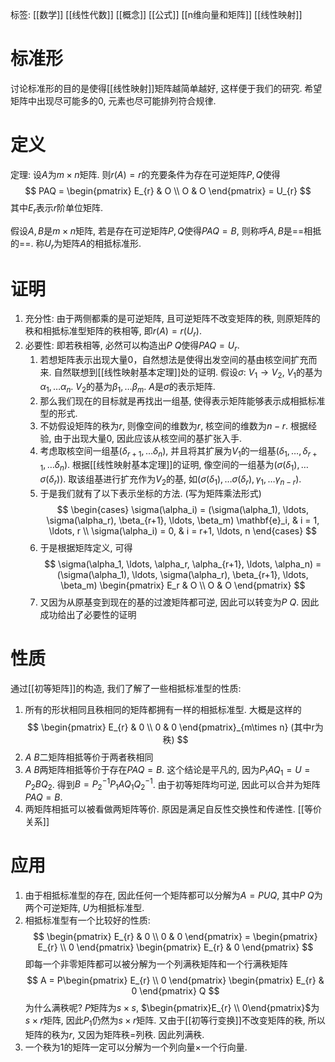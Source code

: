 标签: [[数学]] [[线性代数]] [[概念]] [[公式]] [[n维向量和矩阵]] [[线性映射]]

# 标准形

讨论标准形的目的是使得[[线性映射]]矩阵越简单越好, 这样便于我们的研究. 希望矩阵中出现尽可能多的0, 元素也尽可能排列符合规律. 

# 定义

定理: 设$A$为$m\times n$矩阵. 则$r(A)=r$的充要条件为存在可逆矩阵$P,Q$使得
$$
PAQ = 
\begin{pmatrix}
E_{r} & O  \\
O & O
\end{pmatrix}
= U_{r}
$$
其中$E_{r}$表示$r$阶单位矩阵. 

假设$A,B$是$m\times n$矩阵, 若是存在可逆矩阵$P,Q$使得$PAQ=B$, 则称呼$A,B$是==相抵的==. 称$U_{r}$为矩阵$A$的相抵标准形. 

# 证明

1. 充分性: 由于两侧都乘的是可逆矩阵, 且可逆矩阵不改变矩阵的秩, 则原矩阵的秩和相抵标准型矩阵的秩相等, 即$r(A) = r(U_{r})$. 
2. 必要性: 即若秩相等, 必然可以构造出$P\ Q$使得$PAQ=U_{r}$. 
	1. 若想矩阵表示出现大量0，自然想法是使得出发空间的基由核空间扩充而来. 自然联想到[[线性映射基本定理]]处的证明. 假设$\sigma: \ V_{1}\to V_{2}$, $V_{1}$的基为$\alpha_{1}, \dots\alpha_{n}$. $V_{2}$的基为$\beta_{1}, \dots\beta_{m}$. $A$是$\sigma$的表示矩阵. 
	2. 那么我们现在的目标就是再找出一组基, 使得表示矩阵能够表示成相抵标准型的形式. 
	3. 不妨假设矩阵的秩为$r$, 则像空间的维数为$r$, 核空间的维数为$n-r$. 根据经验, 由于出现大量$0$, 因此应该从核空间的基扩张入手. 
	4. 考虑取核空间一组基$(\delta_{r+1},\dots\delta_{n})$, 并且将其扩展为$V_{1}$的一组基$(\delta_{1},\dots,\delta_{r+1},\dots\delta_{n})$. 根据[[线性映射基本定理]]的证明, 像空间的一组基为$(\sigma(\delta_{1}), \dots\sigma(\delta_{r}))$. 取该组基进行扩充作为$V_{2}$的基, 如$(\sigma(\delta_{1}),\dots\sigma(\delta_{r}),\gamma_{1},\dots\gamma_{n-r})$. 
	5. 于是我们就有了以下表示坐标的方法. (写为矩阵乘法形式)
$$
\begin{cases}
\sigma(\alpha_i) = (\sigma(\alpha_1), \ldots, \sigma(\alpha_r), \beta_{r+1}, \ldots, \beta_m) \mathbf{e}_i, & i = 1, \ldots, r \\
\sigma(\alpha_i) = 0, & i = r+1, \ldots, n
\end{cases}
$$
	6. 于是根据矩阵定义, 可得
$$
\sigma(\alpha_1, \ldots, \alpha_r, \alpha_{r+1}, \ldots, \alpha_n) = (\sigma(\alpha_1), \ldots, \sigma(\alpha_r), \beta_{r+1}, \ldots, \beta_m)
\begin{pmatrix}
E_r & O \\
O & O
\end{pmatrix}
$$
	7. 又因为从原基变到现在的基的过渡矩阵都可逆, 因此可以转变为$P\ Q$. 因此成功给出了必要性的证明

# 性质

通过[[初等矩阵]]的构造, 我们了解了一些相抵标准型的性质: 
1. 所有的形状相同且秩相同的矩阵都拥有一样的相抵标准型. 大概是这样的
$$
\begin{pmatrix}
E_{r} & 0 \\
0 & 0
\end{pmatrix}_{m\times n}
(其中r为秩)
$$
2. $A\ B$二矩阵相抵等价于两者秩相同
3. $A\ B$两矩阵相抵等价于存在$PAQ=B$. 这个结论是平凡的, 因为$P_{1}AQ_{1}=U=P_{2}BQ_{2}$. 得到$B=P_{2}^{-1}P_{1}AQ_{1}Q_{2}^{-1}$. 由于初等矩阵均可逆, 因此可以合并为矩阵$PAQ=B$. 
4. 两矩阵相抵可以被看做两矩阵等价. 原因是满足自反性交换性和传递性. [[等价关系]]

# 应用

1. 由于相抵标准型的存在, 因此任何一个矩阵都可以分解为$A=PUQ$, 其中$P\ Q$为两个可逆矩阵, $U$为相抵标准型. 
2. 相抵标准型有一个比较好的性质: 
$$
\begin{pmatrix}
E_{r} & 0 \\
0  & 0
\end{pmatrix}
=
\begin{pmatrix}
E_{r} \\
0
\end{pmatrix}
\begin{pmatrix}
E_{r} & 0
\end{pmatrix}
$$
	即每一个非零矩阵都可以被分解为一个列满秩矩阵和一个行满秩矩阵
$$
A = P\begin{pmatrix}
E_{r} \\
0
\end{pmatrix}
\begin{pmatrix}
E_{r} & 0
\end{pmatrix}
Q
$$
	为什么满秩呢? $P$矩阵为$s\times s$, $\begin{pmatrix}E_{r} \\ 0\end{pmatrix}$为$s\times r$矩阵, 因此$P_{1}$仍然为$s\times r$矩阵. 又由于[[初等行变换]]不改变矩阵的秩, 所以矩阵的秩为$r$, 又因为矩阵秩=列秩. 因此列满秩. 
3. 一个秩为$1$的矩阵一定可以分解为一个列向量$\times$一个行向量. 